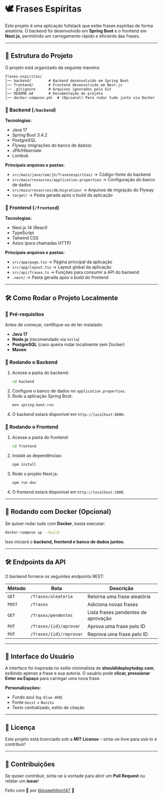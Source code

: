 # 🕊️ Frases Espíritas

Este projeto é uma aplicação fullstack que exibe frases espíritas de forma aleatória. O backend foi desenvolvido em **Spring Boot** e o frontend em **Next.js**, permitindo um carregamento rápido e eficiente das frases.

---

## 📌 Estrutura do Projeto

O projeto está organizado da seguinte maneira:

```
frases-espiritas/
│── backend/        # Backend desenvolvido em Spring Boot
│── frontend/       # Frontend desenvolvido em Next.js
│── .gitignore      # Arquivos ignorados pelo Git
│── README.md       # Documentação do projeto
│── docker-compose.yml  # (Opcional) Para rodar tudo junto via Docker
```

### **📂 Backend (`/backend`)**
**Tecnologias:**
- Java 17
- Spring Boot 3.4.2
- PostgreSQL
- Flyway (migrações do banco de dados)
- JPA/Hibernate
- Lombok

**Principais arquivos e pastas:**
- `src/main/java/com/jh/frasesespiritas/` → Código-fonte do backend
- `src/main/resources/application.properties` → Configuração do banco de dados
- `src/main/resources/db/migration/` → Arquivos de migração do Flyway
- `target/` → Pasta gerada após o build da aplicação


### **📂 Frontend (`/frontend`)**
**Tecnologias:**
- Next.js 14 (React)
- TypeScript
- Tailwind CSS
- Axios (para chamadas HTTP)

**Principais arquivos e pastas:**
- `src/app/page.tsx` → Página principal da aplicação
- `src/app/layout.tsx` → Layout global da aplicação
- `src/api/frases.ts` → Funções para consumir a API do backend
- `.next/` → Pasta gerada após o build do frontend

---

## 🛠️ Como Rodar o Projeto Localmente

### **🔹 Pré-requisitos**
Antes de começar, certifique-se de ter instalado:
- **Java 17**
- **Node.js** (recomendado via `Volta`)
- **PostgreSQL** (caso queira rodar localmente sem Docker)
- **Maven**

### **🔹 Rodando o Backend**
1. Acesse a pasta do backend:
   ```sh
   cd backend
   ```
2. Configure o banco de dados no `application.properties`.
3. Rode a aplicação Spring Boot:
   ```sh
   mvn spring-boot:run
   ```
4. O backend estará disponível em `http://localhost:8080`.

### **🔹 Rodando o Frontend**
1. Acesse a pasta do frontend:
   ```sh
   cd frontend
   ```
2. Instale as dependências:
   ```sh
   npm install
   ```
3. Rode o projeto Next.js:
   ```sh
   npm run dev
   ```
4. O frontend estará disponível em `http://localhost:3000`.

---

## 🐳 Rodando com Docker (Opcional)
Se quiser rodar tudo com **Docker**, basta executar:

```sh
docker-compose up --build
```
Isso iniciará o **backend, frontend e banco de dados juntos**.

---

## 🛠️ Endpoints da API
O backend fornece os seguintes endpoints REST:

| Método | Rota | Descrição |
|--------|------|------------|
| `GET` | `/frases/aleatoria` | Retorna uma frase aleatória |
| `POST` | `/frases` | Adiciona novas frases |
| `GET` | `/frases/pendentes` | Lista frases pendentes de aprovação |
| `PUT` | `/frases/{id}/aprovar` | Aprova uma frase pelo ID |
| `PUT` | `/frases/{id}/reprovar` | Reprova uma frase pelo ID |

---

## 🎨 Interface do Usuário
A interface foi inspirada no estilo minimalista de **shouldideploytoday.com**, exibindo apenas a frase e sua autoria. O usuário pode **clicar, pressionar Enter ou Espaço** para carregar uma nova frase.

**Personalizações:**
- Fundo azul (`bg-blue-400`)
- Fonte `Geist` + `Nunito`
- Texto centralizado, estilo de citação

---

## 📜 Licença
Este projeto está licenciado sob a **MIT License** – sinta-se livre para usá-lo e contribuir!

---

## 🤝 Contribuições
Se quiser contribuir, sinta-se à vontade para abrir um **Pull Request** ou relatar um **issue**!

Feito com 💙 por [@joseehilton147](https://github.com/joseehilton147) 🚀
